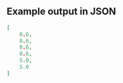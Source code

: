

## Example output in JSON

```json
[
    0.6, 
    0.6, 
    0.6, 
    0.6, 
    5.0, 
    5.0
]
```

